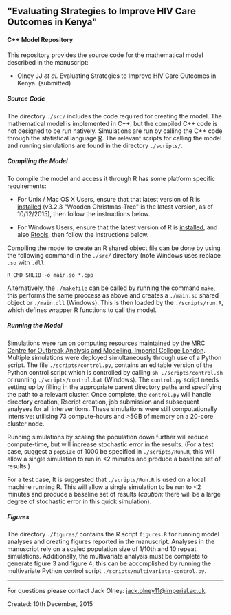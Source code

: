 ## "Evaluating Strategies to Improve HIV Care Outcomes in Kenya"
#### C++ Model Repository

This repository provides the source code for the mathematical model described in the manuscript: 
- Olney JJ _et al._ Evaluating Strategies to Improve HIV Care Outcomes in Kenya. (submitted)


#####  Source Code
The directory `./src/` includes the code required for creating the model. The mathematical model is implemented in C++, but the compiled C++ code is not designed to be run natively. Simulations are run by calling the C++ code through the statistical language [R](https://www.r-project.org/). The relevant scripts for calling the model and running simulations are found in the directory `./scripts/`.

##### Compiling the Model
To compile the model and access it through R has some platform specific requirements:

- For Unix / Mac OS X Users, ensure that that latest version of R is [installed](https://cran.r-project.org/src/base/R-3/) (v3.2.3 "Wooden Christmas-Tree" is the latest version, as of 10/12/2015), then follow the instructions below.

- For Windows Users, ensure that the latest version of R is [installed](https://cran.r-project.org/bin/windows/base/), and also [Rtools](http://cran.r-project.org/bin/windows/Rtools/), then follow the instructions below.
 
Compiling the model to create an R shared object file can be done by using the following command in the `./src/` directory (note Windows uses replace `.so` with `.dll`:
```shell
R CMD SHLIB -o main.so *.cpp
````
Alternatively, the `./makefile` can be called by running the command `make`, this performs the same proccess as above and creates a `./main.so` shared object or `./main.dll` (Windows). This is then loaded by the `./scripts/run.R`, which defines wrapper R functions to call the model.

#####  Running the Model
Simulations were run on computing resources maintained by the [MRC Centre for Outbreak Analysis and Modelling, Imperial College London](https://www1.imperial.ac.uk/publichealth/departments/ide/outbreaks/). Multiple simulations were deployed simultaneously through use of a Python script. The file `./scripts/control.py`, contains an editable version of the Python control script which is controlled by calling `sh ./scripts/control.sh` or running `./scripts/control.bat` (Windows). The `control.py` script needs setting up by filling in the appropriate parent directory paths and specifying the path to a relevant cluster. Once complete, the `control.py` will handle directory creation, Rscript creation, job submission and subsequent analyses for all interventions. These simulations were still computationally intensive: utilising 73 compute-hours and >5GB of memory on a 20-core cluster node.

Running simulations by scaling the population down further will reduce compute-time, but will increase stochastic error in the results. (For a test case, suggest a `popSize` of 1000 be specified in `./scripts/Run.R`, this will allow a single simulation to run in <2 minutes and produce a baseline set of results.)

For a test case, It is suggested that `./scripts/Run.R` is used on a local machine running R. This will allow a single simulation to be run to <2 minutes and produce a baseline set of results (_caution:_ there will be a large degree of stochastic error in this quick simulation).

#####  Figures
The directory `./figures/` contains the R script `figures.R` for running model analyses and creating figures reported in the manuscript. Analyses in the manuscript rely on a scaled population size of 1/10th and 10 repeat simulations. Additionally, the multivariate analysis must be complete to generate figure 3 and figure 4; this can be accomplished by running the multivariate Python control script `./scripts/multivariate-control.py`.

---

For questions please contact Jack Olney: jack.olney11@imperial.ac.uk.

Created: 10th December, 2015